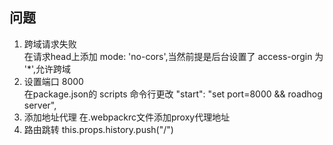 ## 问题
1. 跨域请求失败<br>
在请求head上添加 mode: 'no-cors',当然前提是后台设置了 access-orgin 为 '*',允许跨域
2. 设置端口 8000<br>
在package.json的 scripts 命令行更改 "start": "set port=8000 && roadhog server",
3. 添加地址代理
在.webpackrc文件添加proxy代理地址
4. 路由跳转
this.props.history.push("/")
